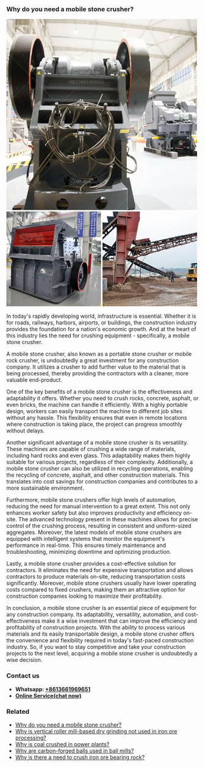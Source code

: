 <h3>Why do you need a mobile stone crusher?</h3><img src='1701742469.jpg' alt=''><p>In today's rapidly developing world, infrastructure is essential. Whether it is for roads, railways, harbors, airports, or buildings, the construction industry provides the foundation for a nation's economic growth. And at the heart of this industry lies the need for crushing equipment - specifically, a mobile stone crusher.</p><p>A mobile stone crusher, also known as a portable stone crusher or mobile rock crusher, is undoubtedly a great investment for any construction company. It utilizes a crusher to add further value to the material that is being processed, thereby providing the contractors with a cleaner, more valuable end-product.</p><p>One of the key benefits of a mobile stone crusher is the effectiveness and adaptability it offers. Whether you need to crush rocks, concrete, asphalt, or even bricks, the machine can handle it efficiently. With a highly portable design, workers can easily transport the machine to different job sites without any hassle. This flexibility ensures that even in remote locations where construction is taking place, the project can progress smoothly without delays.</p><p>Another significant advantage of a mobile stone crusher is its versatility. These machines are capable of crushing a wide range of materials, including hard rocks and even glass. This adaptability makes them highly suitable for various projects, regardless of their complexity. Additionally, a mobile stone crusher can also be utilized in recycling operations, enabling the recycling of concrete, asphalt, and other construction materials. This translates into cost savings for construction companies and contributes to a more sustainable environment.</p><p>Furthermore, mobile stone crushers offer high levels of automation, reducing the need for manual intervention to a great extent. This not only enhances worker safety but also improves productivity and efficiency on-site. The advanced technology present in these machines allows for precise control of the crushing process, resulting in consistent and uniform-sized aggregates. Moreover, the latest models of mobile stone crushers are equipped with intelligent systems that monitor the equipment's performance in real-time. This ensures timely maintenance and troubleshooting, minimizing downtime and optimizing production.</p><p>Lastly, a mobile stone crusher provides a cost-effective solution for contractors. It eliminates the need for expensive transportation and allows contractors to produce materials on-site, reducing transportation costs significantly. Moreover, mobile stone crushers usually have lower operating costs compared to fixed crushers, making them an attractive option for construction companies looking to maximize their profitability.</p><p>In conclusion, a mobile stone crusher is an essential piece of equipment for any construction company. Its adaptability, versatility, automation, and cost-effectiveness make it a wise investment that can improve the efficiency and profitability of construction projects. With the ability to process various materials and its easily transportable design, a mobile stone crusher offers the convenience and flexibility required in today's fast-paced construction industry. So, if you want to stay competitive and take your construction projects to the next level, acquiring a mobile stone crusher is undoubtedly a wise decision.</p><h3>Contact us</h3><ul><li><strong>Whatsapp:&nbsp;<a href="https://wa.me/8613661969651">+8613661969651</a></strong></li><li><a href="https://swt.shibang-china.com/?git&amp;zhl&amp;Why do you need a mobile stone crusher"><strong>Online Service(chat now)</strong></a></li></ul><h3>Related</h3><ul><li><a href='Why do you need a mobile stone crusher.md'>Why do you need a mobile stone crusher?</a></li><li><a href='Why is vertical roller millbased dry grinding not used in iron ore processing.md'>Why is vertical roller mill-based dry grinding not used in iron ore processing?</a></li><li><a href='Why is coal crushed in power plants.md'>Why is coal crushed in power plants?</a></li><li><a href='Why are carbonforged balls used in ball mills.md'>Why are carbon-forged balls used in ball mills?</a></li><li><a href='Why is there a need to crush iron ore bearing rock.md'>Why is there a need to crush iron ore bearing rock?</a></li></ul>